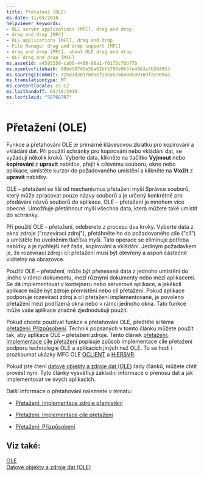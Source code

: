 ```yaml
---
title: Přetažení (OLE)
ms.date: 11/04/2016
helpviewer_keywords:
- OLE server applications [MFC], drag and drop
- drag and drop [MFC]
- OLE applications [MFC], drag and drop
- File Manager drag and drop support [MFC]
- drag and drop [MFC], about OLE drag and drop
- OLE drag and drop [MFC]
ms.assetid: a4595350-ca06-4400-88a1-f0175c76b77b
ms.openlocfilehash: 98bd58745e56a62bf5700e9b5fe4963a7b584953
ms.sourcegitcommit: 72583d30170d6ef29ea5c6848dc00169f2c909aa
ms.translationtype: MT
ms.contentlocale: cs-CZ
ms.lasthandoff: 04/18/2019
ms.locfileid: "58766797"
---
```

# <a name="drag-and-drop-ole"></a>Přetažení (OLE)

Funkce a přetahování OLE je primárně klávesovou zkratku pro kopírování a vkládání dat. Při použití schránky pro kopírování nebo vkládání dat, se vyžadují několik kroků. Vyberte data, klikněte na tlačítko **Vyjmout** nebo **kopírování** z **upravit** nabídce, přejít k cílovému souboru, okno nebo aplikace, umístěte kurzor do požadovaného umístění a klikněte na **Vložit** z **upravit** nabídky.

OLE – přetažení se liší od mechanismus přetažení myší Správce souborů, který může zpracovat pouze názvy souborů a je určený konkrétně pro předávání názvů souborů do aplikace. OLE – přetažení je mnohem více obecné. Umožňuje přetáhnout myší všechna data, která můžete také umístit do schránky.

Při použití OLE – přetažení, odeberete z procesu dva kroky. Vyberte data z okna zdroje ("rozevírací zdroj"), přetáhněte ho do požadovaného cíle ("cíl") a umístěte ho uvolněním tlačítka myši. Tato operace se eliminuje potřeba nabídky a je rychlejší než řada, kopírování a vkládání. Jediným požadavkem je, že rozevírací zdroj i cíl přetažení musí být otevřený a aspoň částečně viditelný na obrazovce.

Použití OLE – přetažení, může být přenesená data z jednoho umístění do jiného v rámci dokumentu, mezi různými dokumenty nebo mezi aplikacemi. Se dá implementovat v kontejneru nebo serverové aplikace, a jakékoli aplikace může být zdroje přemístění nebo cíl přetažení. Pokud aplikace podporuje rozevírací zdroj a cíl přetažení implementované, je povoleno přetažení mezi podřízená okna nebo v rámci jednoho okna. Tato funkce může vaše aplikace značně zjednodušují použít.

Pokud chcete používat funkce a přetahování OLE, přečtěte si téma [přetažení: Přizpůsobení](../mfc/drag-and-drop-customizing.md). Technik popsaných v tomto článku můžete použít tak, aby aplikace OLE – přetažení zdroje. Tento článek [přetažení: Implementace cíle přetažení](../mfc/drag-and-drop-implementing-a-drop-target.md) popisuje způsob implementace cíle přetažení podporu technologie OLE a aplikacích jiných než OLE. To se hodí i prozkoumat ukázky MFC OLE [OCLIENT](../overview/visual-cpp-samples.md) a [HIERSVR](../overview/visual-cpp-samples.md).

Pokud jste čtení [datové objekty a zdroje dat (OLE)](../mfc/data-objects-and-data-sources-ole.md) řady článků, můžete chtít provést nyní. Tyto články vysvětlují základní informace o přenosu dat a jak implementovat ve svých aplikacích.

Další informace o přetahování naleznete v tématu:

- [Přetažení: Implementace zdroje přemístění](../mfc/drag-and-drop-implementing-a-drop-source.md)

- [Přetažení: Implementace cíle přetažení](../mfc/drag-and-drop-implementing-a-drop-target.md)

- [Přetažení: Přizpůsobení](../mfc/drag-and-drop-customizing.md)

## <a name="see-also"></a>Viz také:

[OLE](../mfc/ole-in-mfc.md)<br/>
[Datové objekty a zdroje dat (OLE)](../mfc/data-objects-and-data-sources-ole.md)
